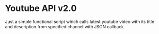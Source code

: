# Youtube API v2.0

Just a simple functional script which calls latest youtube video with its title and description from specified channel with JSON callback